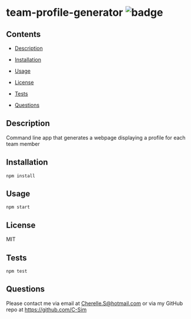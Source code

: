 # team-profile-generator ![badge](https://img.shields.io/badge/MIT-license-green)

## Contents

- [Description](#description)
- [Installation](#installation)
- [Usage](#usage)
- [License](#license)

- [Tests](#tests)
- [Questions](#questions)

## Description

Command line app that generates a webpage displaying a profile for each team member

## Installation

```
npm install
```

## Usage

```
npm start
```

## License

MIT



## Tests

```
npm test
``` 

## Questions

Please contact me via email at Cherelle.S@hotmail.com or via my GitHub repo at https://github.com/C-Sim